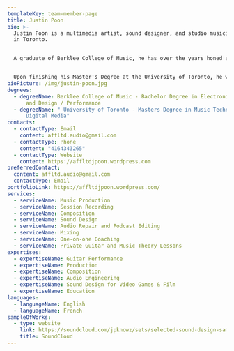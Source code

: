 ```yaml
---
templateKey: team-member-page
title: Justin Poon
bio: >-
  Justin Poon is a multimedia artist, sound designer, and studio musician based
  in Toronto. 


  A graduate of Berklee College of Music, he has over the years honed a wide range of skills in audio, having worked professionally as an audio engineer, performing guitarist and DJ. With a strong command of a large range of tools that inform his creative and compositional process, Justin's studio productions and live sets under the alias “JPknowz”, spanning from ambient soundscapes to dance-floor grooves, focus on reflecting innovative use of technology and advanced harmonic concepts.


  Upon finishing his Master's Degree at the University of Toronto, he worked at TA2 Sound and Music as an Assistant Engineer where he contributed to the sound design, recording and mixing of projects in advertising, short film, and audiobooks.
bioPicture: /img/justin-poon.jpg
degrees:
  - degreeName: Berklee College of Music - Bachelor Degree in Electronic Production
      and Design / Performance
  - degreeName: " University of Toronto - Masters Degree in Music Technology and
      Digital Media"
contacts:
  - contactType: Email
    content: affltd.audio@gmail.com
  - contactType: Phone
    content: "4164343265"
  - contactType: Website
    content: https://affltdjpoon.wordpress.com
preferredContact:
  content: affltd.audio@gmail.com
  contactType: Email
portfolioLink: https://affltdjpoon.wordpress.com/
services:
  - serviceName: Music Production
  - serviceName: Session Recording
  - serviceName: Composition
  - serviceName: Sound Design
  - serviceName: Audio Repair and Podcast Editing
  - serviceName: Mixing
  - serviceName: One-on-one Coaching
  - serviceName: Private Guitar and Music Theory Lessons
expertises:
  - expertiseName: Guitar Performance
  - expertiseName: Production
  - expertiseName: Composition
  - expertiseName: Audio Engineering
  - expertiseName: Sound Design for Video Games & Film
  - expertiseName: Education
languages:
  - languageName: English
  - languageName: French
sampleOfWorks:
  - type: website
    link: https://soundcloud.com/jpknowz/sets/selected-sound-design-samples/s-EDZQb8a2WKm?si=768ad5714ca24b0694500274f21e9bc5&utm_source=clipboard&utm_medium=text&utm_campaign=social_sharing
    title: SoundCloud
---
```

